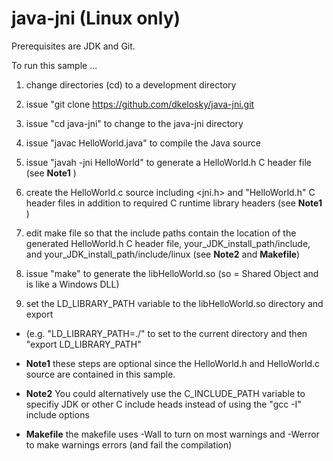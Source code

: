 # java-jni (Linux only)

Prerequisites are JDK and Git.

To run this sample ...

1. change directories (cd) to a development directory

2. issue "git clone https://github.com/dkelosky/java-jni.git

3. issue "cd java-jni" to change to the java-jni directory

4. issue "javac HelloWorld.java" to compile the Java source

5. issue "javah -jni HelloWorld" to generate a HelloWorld.h C header file (see **Note1** )

6. create the HelloWorld.c source including <jni.h> and "HelloWorld.h" C header files in addition to required C runtime library headers (see **Note1** )

7. edit make file so that the include paths contain the location of the generated HelloWorld.h C header file, your_JDK_install_path/include, and your_JDK_install_path/include/linux (see **Note2** and **Makefile**)

8. issue "make" to generate the libHelloWorld.so (so = Shared Object and is like a Windows DLL)

9. set the LD_LIBRARY_PATH variable to the libHelloWorld.so directory and export 
  * (e.g. "LD_LIBRARY_PATH=./" to set to the current directory and then "export LD_LIBRARY_PATH"

* **Note1** these steps are optional since the HelloWorld.h and HelloWorld.c source are contained in this sample.
* **Note2** You could alternatively use the C_INCLUDE_PATH variable to specifiy JDK or other C include heads instead of using the "gcc -I" include options
* **Makefile** the makefile uses -Wall to turn on most warnings and -Werror to make warnings errors (and fail the compilation)
